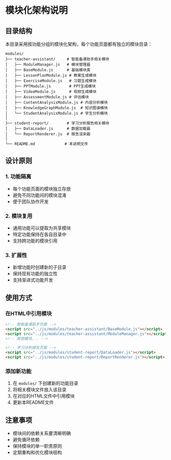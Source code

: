 # 模块化架构说明

## 目录结构

本目录采用按功能分组的模块化架构，每个功能页面都有独立的模块目录：

```
modules/
├── teacher-assistant/     # 智能备课助手相关模块
│   ├── ModuleManager.js   # 模块管理器
│   ├── BaseModule.js      # 基础模块类
│   ├── LessonPlanModule.js # 教案生成模块
│   ├── ExerciseModule.js   # 习题生成模块
│   ├── PPTModule.js        # PPT生成模块
│   ├── VideoModule.js      # 视频生成模块
│   ├── AssessmentModule.js # 评估模块
│   ├── ContentAnalysisModule.js # 内容分析模块
│   ├── KnowledgeGraphModule.js  # 知识图谱模块
│   └── StudentAnalysisModule.js # 学生分析模块
│
├── student-report/        # 学习分析报告相关模块
│   ├── DataLoader.js      # 数据加载器
│   └── ReportRenderer.js  # 报告渲染器
│
└── README.md             # 本说明文件
```

## 设计原则

### 1. 功能隔离
- 每个功能页面的模块独立存放
- 避免不同功能间的模块混淆
- 便于团队协作开发

### 2. 模块复用
- 通用功能可以提取为共享模块
- 特定功能保持在各自目录中
- 支持跨功能的模块引用

### 3. 扩展性
- 新增功能时创建新的子目录
- 保持现有功能的独立性
- 支持渐进式功能开发

## 使用方式

### 在HTML中引用模块

```html
<!-- 智能备课助手页面 -->
<script src="../js/modules/teacher-assistant/BaseModule.js"></script>
<script src="../js/modules/teacher-assistant/ModuleManager.js"></script>
<!-- 其他模块... -->

<!-- 学习分析报告页面 -->
<script src="../js/modules/student-report/DataLoader.js"></script>
<script src="../js/modules/student-report/ReportRenderer.js"></script>
```

### 添加新功能

1. 在 `modules/` 下创建新的功能目录
2. 将相关模块文件放入该目录
3. 在对应的HTML文件中引用模块
4. 更新本README文件

## 注意事项

- 模块间的依赖关系要清晰明确
- 避免循环依赖
- 保持模块的单一职责原则
- 定期重构和优化模块结构
